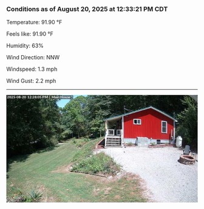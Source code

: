 ### Conditions as of August 20, 2025 at 12:33:21 PM CDT 

Temperature: 91.90 &deg;F

Feels like: 91.90 &deg;F

Humidity: 63%

Wind Direction: NNW

Windspeed: 1.3 mph

Wind Gust: 2.2 mph

---

<img src="./images/latest.jpeg"/>

